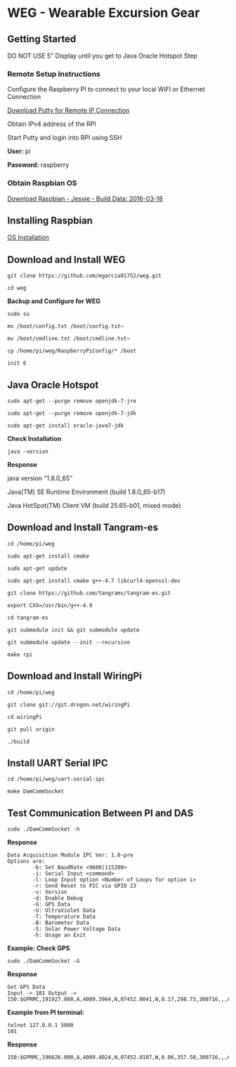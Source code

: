 # WEG - Wearable Excursion Gear

## Getting Started

DO NOT USE 5" Display until you get to Java Oracle Hotspot Step

### Remote Setup Instructions

Configure the Raspberry PI to connect to your local WiFI or Ethernet Connection

[Download Putty for Remote IP Connection](http://www.chiark.greenend.org.uk/~sgtatham/putty/download.html)

Obtain IPv4 address of the RPI

Start Putty and login into RPI using SSH

**User:** pi

**Password:** raspberry

### Obtain Raspbian OS

[Download Raspbian - Jessie - Build Data: 2016-03-18](http://downloads.raspberrypi.org/raspbian/images/raspbian-2016-03-18/)

##  Installing Raspbian 

[OS Installation](https://www.raspberrypi.org/documentation/installation/installing-images/README.md)

##  Download and Install WEG

`git clone https://github.com/mgarcia01752/weg.git`

`cd weg`

**Backup and Configure for WEG**

`sudo su ` 

`mv /boot/config.txt /boot/config.txt~`

`mv /boot/cmdline.txt /boot/cmdline.txt~`

`cp /home/pi/weg/RaspberryPiConfig/* /boot`

`init 6`

## Java Oracle Hotspot

`sudo apt-get --purge remove openjdk-7-jre` 

`sudo apt-get --purge remove openjdk-7-jdk`

`sudo apt-get install oracle-java7-jdk`

**Check Installation**

`java -version`

**Response**

java version "1.8.0_65"

Java(TM) SE Runtime Environment (build 1.8.0_65-b17)

Java HotSpot(TM) Client VM (build 25.65-b01, mixed mode)

##  Download and Install Tangram-es

`cd /home/pi/weg`

`sudo apt-get install cmake`

`sudo apt-get update`

`sudo apt-get install cmake g++-4.7 libcurl4-openssl-dev`

`git clone https://github.com/tangrams/tangram-es.git`

`export CXX=/usr/bin/g++-4.9`

`cd tangram-es`

`git submodule init && git submodule update`

`git submodule update --init --recursive`

`make rpi`


##  Download and Install WiringPi

`cd /home/pi/weg`

`git clone git://git.drogon.net/wiringPi`

`cd wiringPi`

`git pull origin`

`./build`

##  Install UART Serial IPC

`cd /home/pi/weg/uart-serial-ipc`

`make DamCommSocket`

## Test Communication Between PI and DAS

	sudo ./DamCommSocket -h

**Response**

	Data Acquisition Module IPC Ver: 1.0-pre
	Options are:
	        -b: Set BaudRate <9600|115200>
	        -i: Serial Input <command>
	        -l: Loop Input option <Number of Loops for option i>
	        -r: Send Reset to PIC via GPIO 23
	        -v: Version
	        -d: Enable Debug
	        -G: GPS Data
	        -U: UltraViolet Data
	        -T: Temperature Data
	        -B: Barometer Data
	        -S: Solar Power Voltage Data
	        -h: Usage an Exit

**Example: Check GPS**

	sudo ./DamCommSocket -G

**Response**
	
	Get GPS Data
	Input -> 101 Output -> 150:$GPRMC,191927.000,A,4009.3964,N,07452.0041,W,0.17,298.73,300716,,,A*7F

**Example from PI terminal:**
	
	telnet 127.0.0.1 5000
	101

**Response**

	150:$GPRMC,190826.000,A,4009.4024,N,07452.0107,W,0.06,357.50,300716,,,A*74


